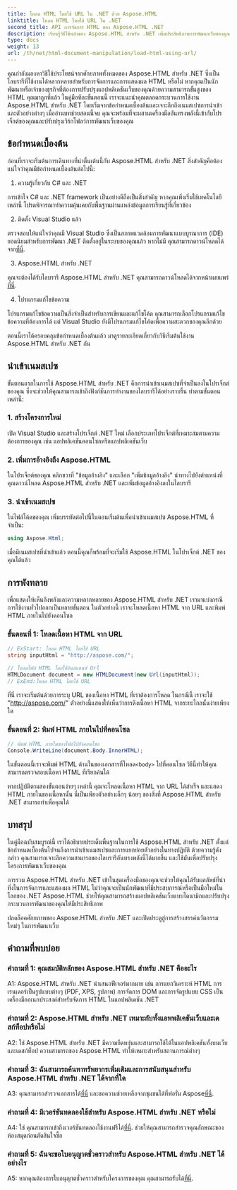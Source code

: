 ```yaml
---
title: โหลด HTML โดยใช้ URL ใน .NET ด้วย Aspose.HTML
linktitle: โหลด HTML โดยใช้ URL ใน .NET
second_title: API การจัดการ HTML ของ Aspose.HTML .NET
description: เรียนรู้วิธีใช้พลังของ Aspose.HTML สำหรับ .NET เพิ่มประสิทธิภาพการพัฒนาเว็บของคุณด้วยการจัดการและการแสดงผล HTML
type: docs
weight: 13
url: /th/net/html-document-manipulation/load-html-using-url/
---
```


คุณกำลังมองหาวิธีใช้ประโยชน์จากศักยภาพทั้งหมดของ Aspose.HTML สำหรับ .NET ซึ่งเป็นไลบรารีที่ใช้งานได้หลากหลายสำหรับการจัดการและการแสดงผล HTML หรือไม่ หากคุณเป็นนักพัฒนาหรือเจ้าของธุรกิจที่ต้องการปรับปรุงแอปพลิเคชันเว็บของคุณด้วยความสามารถขั้นสูงของ HTML คุณมาถูกที่แล้ว ในคู่มือทีละขั้นตอนนี้ เราจะแนะนำคุณตลอดกระบวนการใช้งาน Aspose.HTML สำหรับ .NET โดยเริ่มจากข้อกำหนดเบื้องต้นและเจาะลึกถึงเนมสเปซการนำเข้าและตัวอย่างต่างๆ เมื่ออ่านบทช่วยสอนนี้จบ คุณจะพร้อมที่จะผสานเครื่องมืออันทรงพลังนี้เข้ากับโปรเจ็กต์ของคุณและปรับปรุงเวิร์กโฟลว์การพัฒนาเว็บของคุณ

## ข้อกำหนดเบื้องต้น

ก่อนที่เราจะเริ่มต้นการเดินทางที่น่าตื่นเต้นนี้กับ Aspose.HTML สำหรับ .NET สิ่งสำคัญคือต้องแน่ใจว่าคุณมีข้อกำหนดเบื้องต้นต่อไปนี้:

1. ความรู้เกี่ยวกับ C# และ .NET

การเข้าใจ C# และ .NET framework เป็นอย่างดีถือเป็นสิ่งสำคัญ หากคุณเพิ่งเริ่มใช้เทคโนโลยีเหล่านี้ โปรดพิจารณาทำความคุ้นเคยกับพื้นฐานผ่านแหล่งข้อมูลการเรียนรู้ที่เกี่ยวข้อง

2. ติดตั้ง Visual Studio แล้ว

 ตรวจสอบให้แน่ใจว่าคุณมี Visual Studio ซึ่งเป็นสภาพแวดล้อมการพัฒนาแบบบูรณาการ (IDE) ยอดนิยมสำหรับการพัฒนา .NET ติดตั้งอยู่ในระบบของคุณแล้ว หากไม่มี คุณสามารถดาวน์โหลดได้จาก[ที่นี่](https://visualstudio.microsoft.com/).

3. Aspose.HTML สำหรับ .NET

 คุณจะต้องได้รับไลบรารี Aspose.HTML สำหรับ .NET คุณสามารถดาวน์โหลดได้จากหน้าเผยแพร่[ที่นี่](https://releases.aspose.com/html/net/).

4. โปรแกรมแก้ไขข้อความ

โปรแกรมแก้ไขข้อความเป็นสิ่งจำเป็นสำหรับการเขียนและแก้ไขโค้ด คุณสามารถเลือกโปรแกรมแก้ไขข้อความที่ต้องการได้ แต่ Visual Studio ยังมีโปรแกรมแก้ไขโค้ดเพื่อความสะดวกของคุณอีกด้วย

ตอนนี้เราได้ครอบคลุมข้อกำหนดเบื้องต้นแล้ว มาดูรายละเอียดเกี่ยวกับวิธีเริ่มต้นใช้งาน Aspose.HTML สำหรับ .NET กัน

## นำเข้าเนมสเปซ

ขั้นตอนแรกในการใช้ Aspose.HTML สำหรับ .NET คือการนำเข้าเนมสเปซที่จำเป็นลงในโปรเจ็กต์ของคุณ ซึ่งจะช่วยให้คุณสามารถเข้าถึงฟังก์ชันการทำงานของไลบรารีได้อย่างราบรื่น ทำตามขั้นตอนเหล่านี้:

### 1. สร้างโครงการใหม่

เปิด Visual Studio และสร้างโปรเจ็กต์ .NET ใหม่ เลือกประเภทโปรเจ็กต์ที่เหมาะสมตามความต้องการของคุณ เช่น แอปพลิเคชันคอนโซลหรือแอปพลิเคชันเว็บ

### 2. เพิ่มการอ้างอิงถึง Aspose.HTML

ในโปรเจ็กต์ของคุณ คลิกขวาที่ "ข้อมูลอ้างอิง" และเลือก "เพิ่มข้อมูลอ้างอิง" นำทางไปยังตำแหน่งที่คุณดาวน์โหลด Aspose.HTML สำหรับ .NET และเพิ่มข้อมูลอ้างอิงลงในไลบรารี

### 3. นำเข้าเนมสเปซ

ในไฟล์โค้ดของคุณ เพิ่มบรรทัดต่อไปนี้ในตอนเริ่มต้นเพื่อนำเข้าเนมสเปซ Aspose.HTML ที่จำเป็น:

```csharp
using Aspose.Html;
```

เมื่อมีเนมสเปซที่นำเข้าแล้ว ตอนนี้คุณก็พร้อมที่จะเริ่มใช้ Aspose.HTML ในโปรเจ็กต์ .NET ของคุณได้แล้ว

## การพังทลาย

เพื่อแสดงให้เห็นถึงพลังและความหลากหลายของ Aspose.HTML สำหรับ .NET เรามาแบ่งกรณีการใช้งานทั่วไปออกเป็นหลายขั้นตอน ในตัวอย่างนี้ เราจะโหลดเนื้อหา HTML จาก URL และพิมพ์ HTML ภายในไปยังคอนโซล

### ขั้นตอนที่ 1: โหลดเนื้อหา HTML จาก URL

```csharp
// ExStart: โหลด HTML โดยใช้ URL
string inputHtml = "http://aspose.com/";

// โหลดไฟล์ HTML โดยใช้อินสแตนซ์ Url
HTMLDocument document = new HTMLDocument(new Url(inputHtml));
// ExEnd:โหลด HTML โดยใช้ URL
```

ที่นี่ เราจะเริ่มต้นด้วยการระบุ URL ของเนื้อหา HTML ที่เราต้องการโหลด ในกรณีนี้ เราจะใช้ "http://aspose.com/" ตัวอย่างนี้แสดงให้เห็นว่าการดึงเนื้อหา HTML จากระยะไกลนั้นง่ายเพียงใด

### ขั้นตอนที่ 2: พิมพ์ HTML ภายในไปที่คอนโซล

```csharp
// พิมพ์ HTML ภายในของไฟล์ไปยังคอนโซล
Console.WriteLine(document.Body.InnerHTML);
```

 ในขั้นตอนนี้เราจะพิมพ์ HTML ด้านในของเอกสารที่โหลด`<body>` ไปที่คอนโซล วิธีนี้ทำให้คุณสามารถตรวจสอบเนื้อหา HTML ที่เรียกค้นได้

หากปฏิบัติตามสองขั้นตอนง่ายๆ เหล่านี้ คุณจะโหลดเนื้อหา HTML จาก URL ได้สำเร็จ และแสดง HTML ภายในของเนื้อหานั้น นี่เป็นเพียงตัวอย่างเล็กๆ น้อยๆ ของสิ่งที่ Aspose.HTML สำหรับ .NET สามารถทำเพื่อคุณได้

## บทสรุป

ในคู่มือฉบับสมบูรณ์นี้ เราได้อธิบายประเด็นพื้นฐานในการใช้ Aspose.HTML สำหรับ .NET ตั้งแต่ข้อกำหนดเบื้องต้นไปจนถึงการนำเข้าเนมสเปซและการแยกย่อยตัวอย่างในทางปฏิบัติ ด้วยความรู้ดังกล่าว คุณสามารถเจาะลึกความสามารถของไลบรารีอันทรงพลังนี้ได้มากขึ้น และใช้มันเพื่อปรับปรุงโครงการพัฒนาเว็บของคุณ

การรวม Aspose.HTML สำหรับ .NET เข้าในชุดเครื่องมือของคุณจะช่วยให้คุณได้รับผลลัพธ์ที่น่าทึ่งในการจัดการและแสดงผล HTML ไม่ว่าคุณจะเป็นนักพัฒนาที่มีประสบการณ์หรือเป็นมือใหม่ในโลกของ .NET Aspose.HTML ช่วยให้คุณสามารถสร้างแอปพลิเคชันเว็บแบบไดนามิกและปรับปรุงกระบวนการพัฒนาของคุณให้มีประสิทธิภาพ

ปลดล็อคศักยภาพของ Aspose.HTML สำหรับ .NET และเปิดประตูสู่การสร้างสรรค์นวัตกรรมใหม่ๆ ในการพัฒนาเว็บ

## คำถามที่พบบ่อย

### คำถามที่ 1: คุณสมบัติหลักของ Aspose.HTML สำหรับ .NET คืออะไร
   
A1: Aspose.HTML สำหรับ .NET นำเสนอฟีเจอร์มากมาย เช่น การแยกวิเคราะห์ HTML การเรนเดอร์เป็นรูปแบบต่างๆ (PDF, XPS, รูปภาพ) การจัดการ DOM และการจัดรูปแบบ CSS เป็นเครื่องมืออเนกประสงค์สำหรับจัดการ HTML ในแอปพลิเคชัน .NET

### คำถามที่ 2: Aspose.HTML สำหรับ .NET เหมาะกับทั้งแอพพลิเคชันเว็บและเดสก์ท็อปหรือไม่
   
A2: ใช่ Aspose.HTML สำหรับ .NET มีความยืดหยุ่นและสามารถใช้ได้ในแอปพลิเคชันทั้งบนเว็บและเดสก์ท็อป ความสามารถของ Aspose.HTML ทำให้เหมาะสำหรับสถานการณ์ต่างๆ

### คำถามที่ 3: ฉันสามารถค้นหาทรัพยากรเพิ่มเติมและการสนับสนุนสำหรับ Aspose.HTML สำหรับ .NET ได้จากที่ใด
   
 A3: คุณสามารถสำรวจเอกสารได้[ที่นี่](https://reference.aspose.com/html/net/) และขอความช่วยเหลือจากชุมชนได้ที่ฟอรั่ม Aspose[ที่นี่](https://forum.aspose.com/).

### คำถามที่ 4: มีเวอร์ชันทดลองใช้สำหรับ Aspose.HTML สำหรับ .NET หรือไม่
   
 A4: ใช่ คุณสามารถเข้าถึงเวอร์ชันทดลองใช้งานฟรีได้[ที่นี่](https://releases.aspose.com/). ช่วยให้คุณสามารถสำรวจคุณลักษณะของห้องสมุดก่อนตัดสินใจซื้อ

### คำถามที่ 5: ฉันจะขอใบอนุญาตชั่วคราวสำหรับ Aspose.HTML สำหรับ .NET ได้อย่างไร
   
A5: หากคุณต้องการใบอนุญาตชั่วคราวสำหรับโครงการของคุณ คุณสามารถรับได้[ที่นี่](https://purchase.aspose.com/temporary-license/).